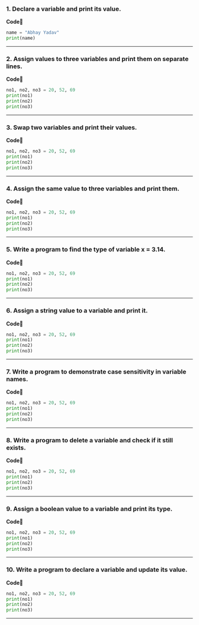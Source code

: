 <h3> 1. Declare a variable and print its value. </h3>

**Code📝**
```python
name = "Abhay Yadav"
print(name)
```

---

<h3> 2. Assign values to three variables and print them on separate lines. </h3>

**Code📝**
```python
no1, no2, no3 = 20, 52, 69
print(no1)
print(no2)
print(no3)
```

---

<h3> 3. Swap two variables and print their values. </h3>

**Code📝**
```python
no1, no2, no3 = 20, 52, 69
print(no1)
print(no2)
print(no3)
```

---

<h3> 4. Assign the same value to three variables and print them. </h3>

**Code📝**
```python
no1, no2, no3 = 20, 52, 69
print(no1)
print(no2)
print(no3)
```

---

<h3> 5. Write a program to find the type of variable x = 3.14. </h3>

**Code📝**
```python
no1, no2, no3 = 20, 52, 69
print(no1)
print(no2)
print(no3)
```

---

<h3> 6. Assign a string value to a variable and print it. </h3>

**Code📝**
```python
no1, no2, no3 = 20, 52, 69
print(no1)
print(no2)
print(no3)
```

---

<h3> 7. Write a program to demonstrate case sensitivity in variable names. </h3>

**Code📝**
```python
no1, no2, no3 = 20, 52, 69
print(no1)
print(no2)
print(no3)
```

---

<h3> 8. Write a program to delete a variable and check if it still exists. </h3>

**Code📝**
```python
no1, no2, no3 = 20, 52, 69
print(no1)
print(no2)
print(no3)
```

---

<h3> 9. Assign a boolean value to a variable and print its type. </h3>

**Code📝**
```python
no1, no2, no3 = 20, 52, 69
print(no1)
print(no2)
print(no3)
```

---

<h3> 10. Write a program to declare a variable and update its value. </h3>

**Code📝**
```python
no1, no2, no3 = 20, 52, 69
print(no1)
print(no2)
print(no3)
```

---
